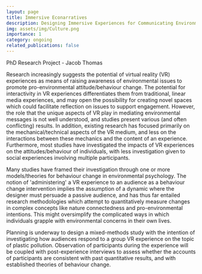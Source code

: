 ```yaml
---
layout: page
title: Immersive Econarratives
description: Designing Immersive Experiences for Communicating Environmental Issues
img: assets/img/Culture.png
importance: 1
category: ongoing
related_publications: false
---
```


PhD Research Project - Jacob Thomas

Research increasingly suggests the potential of virtual reality (VR) experiences as means of raising awareness of environmental issues to promote pro-environmental attitude/behaviour change. The potential for interactivity in VR experiences differentiates them from traditional, linear media experiences, and may open the possibility for creating novel spaces which could facilitate reflection on issues to support engagement. However, the role that the unique aspects of VR play in mediating environmental messages is not well understood, and studies present various (and often conflicting) results. In addition, existing research has focused primarily on the mechanical/technical aspects of the VR medium, and less on the interactions between these mechanics and the content of an experience. Furthermore, most studies have investigated the impacts of VR experiences on the attitudes/behaviour of individuals, with less investigation given to social experiences involving multiple participants.

Many studies have framed their investigation through one or more models/theories for behaviour change in environmental psychology. The notion of 'administering' a VR experience to an audience as a behaviour change intervention implies the assumption of a dynamic where the designer must persuade a passive audience, and has thus far entailed research methodologies which attempt to quantitatively measure changes in complex concepts like nature connectedness and pro-environmental intentions. This might oversimplify the complicated ways in which individuals grapple with environmental concerns in their own lives.

Planning is underway to design a mixed-methods study with the intention of investigating how audiences respond to a group VR experience on the topic of plastic pollution. Observation of participants during the experience will be coupled with post-experience interviews to assess whether the accounts of participants are consistent with past quantitative results, and with established theories of behaviour change.
